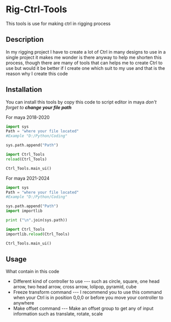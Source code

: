 # Rig-Ctrl-Tools
This tools is use for making ctrl in rigging process 

## Description
In my rigging project I have to create a lot of Ctrl in many designs to use in a single project it makes me wonder is there anyway to help me shorten this process, though there are many of tools that can helps me to create Ctrl to use but would it be better if I create one which suit to my use and that is the reason why I create this code

## Installation
You can install this tools by copy this code to script editor in maya 
_don't forget to **change your file path**_

For maya 2018-2020
```python
import sys
Path = "where your file located"
#Example "D:/Python/Coding"

sys.path.append("Path")

import Ctrl_Tools
reload(Ctrl_Tools)

Ctrl_Tools.main_ui()
```

For maya 2021-2024
```python
import sys
Path = "where your file located"
#Example "D:/Python/Coding"

sys.path.append("Path")
import importlib

print ("\n".join(sys.path))

import Ctrl_Tools
importlib.reload(Ctrl_Tools)

Ctrl_Tools.main_ui()
```

## Usage
What contain in this code
* Different kind of controller to use --- such as circle, square, one head arrow, two head arrow, cross arrow, lolipop, pyramid, cube
* Freeze transform command --- I recommend you to use this command when your Ctrl is in position 0,0,0 or before you move your controller to anywhere
* Make offset command --- Make an offset group to get any of input information such as translate, rotate, scale 
